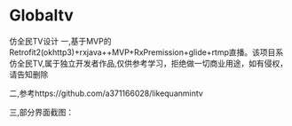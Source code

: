 # Globaltv
仿全民TV设计 
一,基于MVP的Retrofit2(okhttp3)+rxjava++MVP+RxPremission+glide+rtmp直播。该项目系仿全民TV,属于独立开发者作品,仅供参考学习，拒绝做一切商业用途，如有侵权，请告知删除

二,参考https://github.com/a371166028/likequanmintv

三,部分界面截图：
